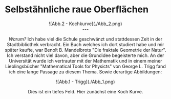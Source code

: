 # Selbstähnliche raue Oberflächen
<div align="center">
![Abb.2 - Kochkurve](./Abb_2.png)
<div>
---

*Warum?*
Ich habe viel die Schule geschwänzt und stattdessen Zeit in der Stadtbibliothek verbracht. Ein Buch welches ich dort studiert habe und mir später kaufte, war Benoît B. Mandelbrots "Die fraktale Geometrie der Natur". Ich verstand nicht viel davon, aber die Grundidee begeisterte mich. An der Universität wurde ich vertrauter mit der Mathematik und in einem meiner Lieblingsbücher "Mathematical Tools for Physicts" von George L. Trigg fand ich eine lange Passage zu diesem Thema. Sowie derartige Abbildungen:

<div align="center">
![Abb.1 - Trigg](./Abb_1.png)
<div>

Dies ist ein tiefes Feld. Hier zunächst eine Koch Kurve.
